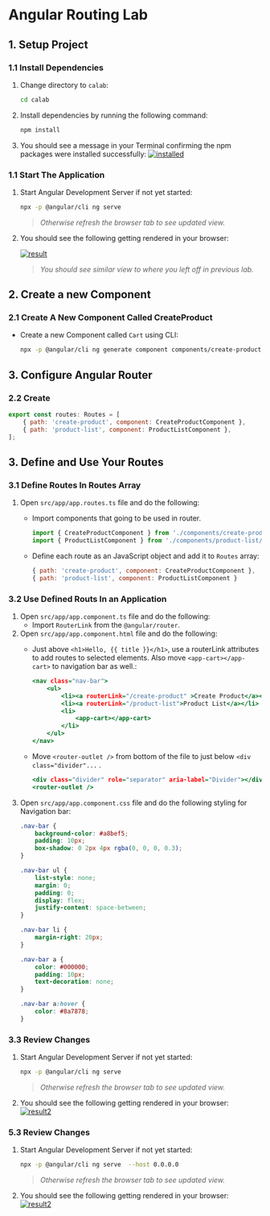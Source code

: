 # Angular Routing Lab

## 1. Setup Project

### 1.1 Install Dependencies

1. Change directory to `calab`:

    ```.sh
    cd calab
    ```
2. Install dependencies by running the following command:

    ```.sh
    npm install
    ```
3. You should see a message in your Terminal confirming the npm packages were installed successfully:
    [![installed](res/installed.png)]() 

### 1.1 Start The Application

1. Start Angular Development Server if not yet started:

    ```.bash
    npx -p @angular/cli ng serve
    ```
    > _Otherwise refresh the browser tab to see updated view._

2. You should see the following getting rendered in your browser:

    [![result](res/result1.png)]() 

    > _You should see similar view to where you left off in previous lab._

## 2. Create a new Component

### 2.1 Create A New Component Called CreateProduct

- Create a new Component called `Cart` using CLI:

    ```.sh
    npx -p @angular/cli ng generate component components/create-product
    ```

## 3. Configure Angular Router

### 2.2 Create 
```.js
export const routes: Routes = [
    { path: 'create-product', component: CreateProductComponent },
    { path: 'product-list', component: ProductListComponent },
];
```

## 3. Define and Use Your Routes

### 3.1 Define Routes In Routes Array

1. Open `src/app/app.routes.ts` file and do the following:
    - Import components that going to be used in router.

        ```.js
        import { CreateProductComponent } from './components/create-product/create-product.component';
        import { ProductListComponent } from './components/product-list/product-list.component';
        ```
    - Define each route as an JavaScript object and add it to `Routes` array:

        ```.js
        { path: 'create-product', component: CreateProductComponent },
        { path: 'product-list', component: ProductListComponent }
        ```

### 3.2 Use Defined Routs In an Application

1. Open `src/app/app.component.ts` file and do the following:
    - Import `RouterLink` from the `@angular/router`.
2. Open `src/app/app.component.html` file and do the following:
    - Just above `<h1>Hello, {{ title }}</h1>`, use a routerLink attributes to add routes to selected elements. Also move `<app-cart></app-cart>` to navigation bar as well.:

        ```.html
        <nav class="nav-bar">
            <ul>
                <li><a routerLink="/create-product" >Create Product</a></li>​
                <li><a routerLink="/product-list">Product List</a></li>​
                <li>
                    <app-cart></app-cart>
                </li>
            </ul>
        </nav>
        ```
    - Move `<router-outlet />` from bottom of the file to just below `<div class="divider"...` .
        ```.html
        <div class="divider" role="separator" aria-label="Divider"></div>
        <router-outlet />
        ```
3. Open `src/app/app.component.css` file and do the following styling for Navigation bar:
    ```.css
    .nav-bar {
        background-color: #a8bef5;
        padding: 10px;
        box-shadow: 0 2px 4px rgba(0, 0, 0, 0.3);
    }
    
    .nav-bar ul {
        list-style: none;
        margin: 0;
        padding: 0;
        display: flex;
        justify-content: space-between;
    }
    
    .nav-bar li {
        margin-right: 20px;
    }
    
    .nav-bar a {
        color: #000000;
        padding: 10px;
        text-decoration: none;
    }
    
    .nav-bar a:hover {
        color: #8a7878;
    }
    ```

### 3.3 Review Changes

1. Start Angular Development Server if not yet started:

    ```.bash
    npx -p @angular/cli ng serve 
    ```
    > _Otherwise refresh the browser tab to see updated view._

2. You should see the following getting rendered in your browser:
    [![result2](res/result2.png)]() 



### 5.3 Review Changes

1. Start Angular Development Server if not yet started:

    ```.bash
    npx -p @angular/cli ng serve  --host 0.0.0.0 
    ```
    > _Otherwise refresh the browser tab to see updated view._

2. You should see the following getting rendered in your browser:
    [![result2](res/result2.png)]() 
